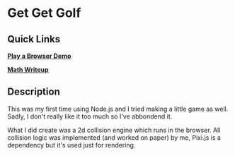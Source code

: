 # Get Get Golf

## Quick Links

[**Play a Browser Demo**](https://mrgorbunov.github.io/get-get-golf/)

[**Math Writeup**](https://mrgorbunov.codes/pdfs/Collision-Engine-Math.pdf)

## Description 

This was my first time using Node.js and I tried making a little game as well.
Sadly, I don't really like it too much so I've abbondend it.

What I did create was a 2d collision engine which runs in the browser.
All collision logic was implemented (and worked on paper) by me, Pixi.js
is a dependency but it's used just for rendering.

